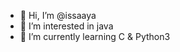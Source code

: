 - 👋 Hi, I’m @issaaya
- 👀 I’m interested in java
- 🌱 I’m currently learning C & Python3


<!---
issaaya/issaaya is a  special ✨ repository because its `README.md` (this file) appears on your GitHub profile.
You can click the Preview link to take a look at your changes.
--->
